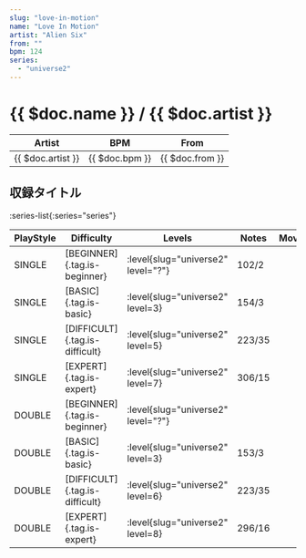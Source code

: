 ```yaml
---
slug: "love-in-motion"
name: "Love In Motion"
artist: "Alien Six"
from: ""
bpm: 124
series:
  - "universe2"
---
```


# {{ $doc.name }} / {{ $doc.artist }}

|Artist|BPM|From|
|------|---|----|
|{{ $doc.artist }}|{{ $doc.bpm }}|{{ $doc.from }}|

## 収録タイトル

:series-list{:series="series"}

|PlayStyle|Difficulty|Levels|Notes|Movie|
|---------|----------|------|-----|-----|
|SINGLE|[BEGINNER]{.tag.is-beginner}|<div class="field is-grouped is-grouped-multiline"> :level{slug="universe2" level="?"}</div>|102/2||
|SINGLE|[BASIC]{.tag.is-basic}|<div class="field is-grouped is-grouped-multiline"> :level{slug="universe2" level=3}</div>|154/3||
|SINGLE|[DIFFICULT]{.tag.is-difficult}|<div class="field is-grouped is-grouped-multiline"> :level{slug="universe2" level=5}</div>|223/35||
|SINGLE|[EXPERT]{.tag.is-expert}|<div class="field is-grouped is-grouped-multiline"> :level{slug="universe2" level=7}</div>|306/15||
|DOUBLE|[BEGINNER]{.tag.is-beginner}|<div class="field is-grouped is-grouped-multiline"> :level{slug="universe2" level="?"}</div>|||
|DOUBLE|[BASIC]{.tag.is-basic}|<div class="field is-grouped is-grouped-multiline"> :level{slug="universe2" level=3}</div>|153/3||
|DOUBLE|[DIFFICULT]{.tag.is-difficult}|<div class="field is-grouped is-grouped-multiline"> :level{slug="universe2" level=6}</div>|223/35||
|DOUBLE|[EXPERT]{.tag.is-expert}|<div class="field is-grouped is-grouped-multiline"> :level{slug="universe2" level=8}</div>|296/16||
